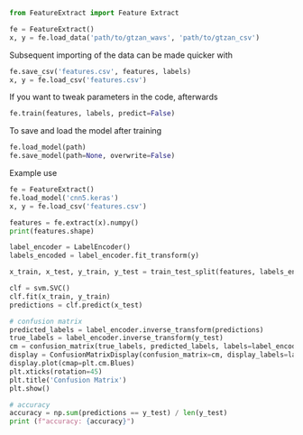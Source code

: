 ```python
from FeatureExtract import Feature Extract
```
```python
fe = FeatureExtract()
x, y = fe.load_data('path/to/gtzan_wavs', 'path/to/gtzan_csv')
```
Subsequent importing of the data can be made quicker with
```python
fe.save_csv('features.csv', features, labels)
x, y = fe.load_csv('features.csv')
```
If you want to tweak parameters in the code, afterwards
```python
fe.train(features, labels, predict=False)
```
To save and load the model after training
```python
fe.load_model(path)
fe.save_model(path=None, overwrite=False)
```
Example use
```python
fe = FeatureExtract()
fe.load_model('cnn5.keras')
x, y = fe.load_csv('features.csv')

features = fe.extract(x).numpy()
print(features.shape)

label_encoder = LabelEncoder()
labels_encoded = label_encoder.fit_transform(y)

x_train, x_test, y_train, y_test = train_test_split(features, labels_encoded, test_size=0.2, random_state=42, stratify=labels_encoded)

clf = svm.SVC()
clf.fit(x_train, y_train)
predictions = clf.predict(x_test)

# confusion matrix
predicted_labels = label_encoder.inverse_transform(predictions)
true_labels = label_encoder.inverse_transform(y_test)
cm = confusion_matrix(true_labels, predicted_labels, labels=label_encoder.classes_)
display = ConfusionMatrixDisplay(confusion_matrix=cm, display_labels=label_encoder.classes_)
display.plot(cmap=plt.cm.Blues)
plt.xticks(rotation=45)
plt.title('Confusion Matrix')
plt.show()

# accuracy
accuracy = np.sum(predictions == y_test) / len(y_test)
print (f"accuracy: {accuracy}")
```
